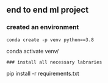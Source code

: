 ## end to end ml project

### created an environment
```
conda create -p venv python==3.8
```
conda activate venv/
```
### install all necessary labraries
```
pip install -r requirements.txt